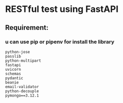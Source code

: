 # RESTful test using FastAPI

## Requirement:
### u can use pip or pipenv for install the library
```
python-jose
passlib
python-multipart
fastapi
uvicorn
schemas
pydantic
beanie
email-validator
python-decouple
pymongo==3.12.1
```
